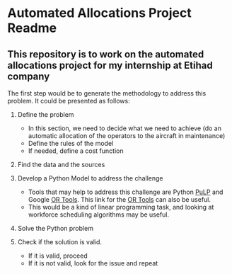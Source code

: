 # Automated Allocations Project Readme

## This repository is to work on the automated allocations project for my internship at Etihad company

The first step would be to generate the methodology to address this problem. It could be presented as follows: 

1. Define the problem
   - In this section, we need to decide what we need to achieve (do an automatic allocation of the operators to the aircraft in maintenance)
   - Define the rules of the model
   - If needed, define a cost function
  
2. Find the data and the sources
  
3. Develop a Python Model to address the challenge
   - Tools that may help to address this challenge are Python [PuLP](https://coin-or.github.io/pulp/) and Google [OR Tools](https://github.com/google/or-tools/blob/main/examples/python/shift_scheduling_sat.py). This link for the [OR Tools](https://developers.google.com/optimization/scheduling/employee_scheduling?hl=es-419) can also be useful.
   - This would be a kind of linear programming task, and looking at workforce scheduling algorithms may be useful.
  
4. Solve the Python problem
5. Check if the solution is valid.
   - If it is valid, proceed
   - If it is not valid, look for the issue and repeat

